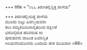 +++
title = "೦೬೬ ತಿರುಗಿತಲ್ಲಿನ್ದಿತ್ತ ಪಾಳೆಯ"

+++
ತಿರುಗಿತಲ್ಲಿಂದಿತ್ತ ಪಾಳೆಯ  
ಮುರಿದು ಬಿಟ್ಟು ಹಿರಣ್ಮಯವನಾ  
ಕರಿಸಿ ರಮ್ಯಕದಿಂದಿಳಾವೃತದಿಂದ ದಕ್ಷಿಣಕೆ  
ಭರದಿನೈದುತ ಹರಿವರುಷ ಕಿಂ  
ಪುರುಷವನು ದಾಟುತ ಹಿಮಾನ್ವಿತ  
ಗಿರಿಯನೇರಿದುದಿಳಿದು ಬಂದುದು ತೆಂಕ ಮುಖವಾಗಿ      ॥66॥